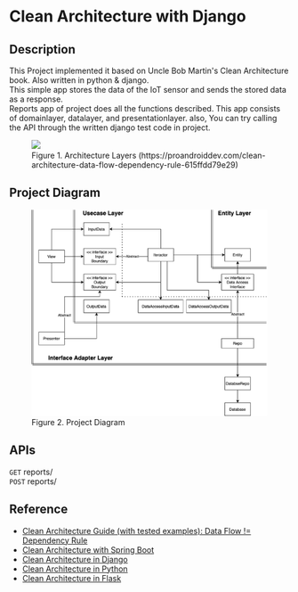 # Clean Architecture with Django
## Description
 This Project implemented it based on Uncle Bob Martin's Clean Architecture book. Also written in python & django.  
 This simple app stores the data of the IoT sensor and sends the stored data as a response.  
 Reports app of project does all the functions described. This app consists of domainlayer, datalayer, and presentationlayer. also, You can try calling the API through the written django test code in project.

  <figure>
   <img src="https://miro.medium.com/max/1400/1*vcnYWWn_zhNk6I30meBaPg.png" width="800"/>
   <figcaption>Figure 1. Architecture Layers (https://proandroiddev.com/clean-architecture-data-flow-dependency-rule-615ffdd79e29) </figcaption>
  </figure>

## Project Diagram
<figure>
  <img src="project_diagram.png" alt="drawing" width="800"/>
  <figcaption>Figure 2. Project Diagram</figcaption>
</figure>  
  


## APIs
```GET``` reports/  
```POST``` reports/


## Reference
- [Clean Architecture Guide (with tested examples): Data Flow != Dependency Rule](https://proandroiddev.com/clean-architecture-data-flow-dependency-rule-615ffdd79e29)
- [Clean Architecture with Spring Boot](https://www.baeldung.com/spring-boot-clean-architecture)
- [Clean Architecture in Django](https://medium.com/21buttons-tech/clean-architecture-in-django-d326a4ab86a9)
- [Clean Architecture in Python](https://velog.io/@jahoy/Python%EC%9C%BC%EB%A1%9C-Clean-Architecture-%EC%A0%81%EC%9A%A9%ED%95%98%EA%B8%B0)
- [Clean Architecture in Flask](https://dailyheumsi.tistory.com/240)
